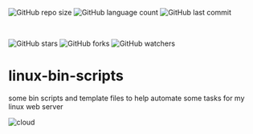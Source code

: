 ![GitHub repo size](https://img.shields.io/github/repo-size/tonywied17/bin-scripts)
![GitHub language count](https://img.shields.io/github/languages/top/tonywied17/bin-scripts)
![GitHub last commit](https://img.shields.io/github/last-commit/tonywied17/bin-scripts)

<br />

![GitHub stars](https://img.shields.io/github/stars/tonywied17/bin-scripts?style=social)
![GitHub forks](https://img.shields.io/github/forks/tonywied17/bin-scripts?style=social)
![GitHub watchers](https://img.shields.io/github/watchers/tonywied17/bin-scripts?style=social)

# linux-bin-scripts
some bin scripts and template files to help automate some tasks for my linux web server

![cloud](https://raw.githubusercontent.com/tonywied17/linux-bin-scripts/refs/heads/main/assets/cloud.png)